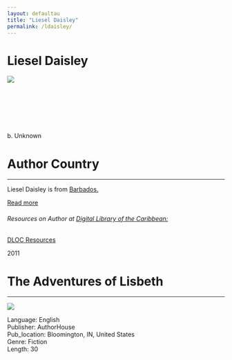 ```yaml
---
layout: defaultau
title: "Liesel Daisley"
permalink: /ldaisley/
---
```

<!-- partial:index.partial.html -->
<div class="content">
    <h1>Liesel Daisley</h1>
    <div class="quote">
        <div><img src="https://storage.ning.com/topology/rest/1.0/file/get/1962445276?profile=RESIZE_710x&width=288&height=288&crop=1%3A1" class="logo"></div>
    </div>
    <div class="timeline">
        <div style="padding-bottom:100px;"></div>
        <div class="block">
            <div class="date right"><p class="right">b. Unknown</p></div>
            <div class="dot"></div>
            <div class="left first">
            <div class="author_country">
                <h1>Author Country</h1><hr>
          <div class="aclocation">  <p> Liesel Daisley is from <a href="{{ site.baseurl }}/12">Barbados.</a></p></div>
              <div class="acreadmore">  <a href="#">Read more</a> </div>
              <div class="aclocation">  <h6>Resources on Author at <a href="https://dloc.com" target="_blank">Digital Library of the Caribbean:</a></h6></div>
              <div class="dlocresources"><a href="{{ site.baseurl }}/ldaisley_dloc" target="_blank">DLOC Resources</a></div>
            </div>
            </div>
        </div>
        <div class="block">
            <div class="date left"><p class="left">2011</p></div>
            <div class="dot"></div>
            <div class="right">
                <h1>The Adventures of Lisbeth</h1><hr>
                <p><img src="https://m.media-amazon.com/images/I/61zX6YCQUwL._SY498_BO1,204,203,200_.jpg"></p>
                <p>
                Language: English <br/>
                Publisher: AuthorHouse<br/>
                Pub_location: Bloomington, IN, United States <br/>
                Genre: Fiction <br/>
                Length: 30 <br/>
                </p>
            </div>
        </div>
        </div>
        </div>
  <!-- partial -->
<script src='https://cdnjs.cloudflare.com/ajax/libs/jquery/3.1.1/jquery.min.js'></script><script  src="{{ site.baseurl }}/assets/js/authorscript.js"></script>